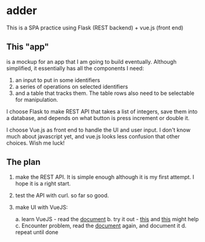 # adder
This is a SPA practice using Flask (REST backend) + vue.js (front end)

## This "app"
is a mockup for an app that I am going to build eventually. Although simplified, it essentially has all the components I need:

1. an input to put in some identifiers
2. a series of operations on selected identifiers
3. and a table that tracks them. The table rows also need to be selectable for manipulation.

I choose Flask to make REST API that takes a list of integers, save them into a database, and depends on what button is press increment or double it. 

I choose Vue.js as front end to handle the UI and user input. I don't know much about javascript yet, and vue.js looks less confusion that other choices. Wish me luck!

## The plan

1. make the REST API. It is simple enough although it is my first attempt. I hope it is a right start.
2. test the API with curl. so far so good.
3. make UI with VueJS:

    a. learn VueJS - read the [document](https://vuejs.org/v2/guide/ "vuejs guide")
    b. try it out - [this](https://github.com/lh00000000/vue-flask-template "vue-flask-template") and [this](https://github.com/JulienBalestra/vue-flask "vue-flask") might help
    c. Encounter problem, read the [document](https://vuejs.org/v2/guide/ "vuejs guide") again, and document it
    d. repeat until done
